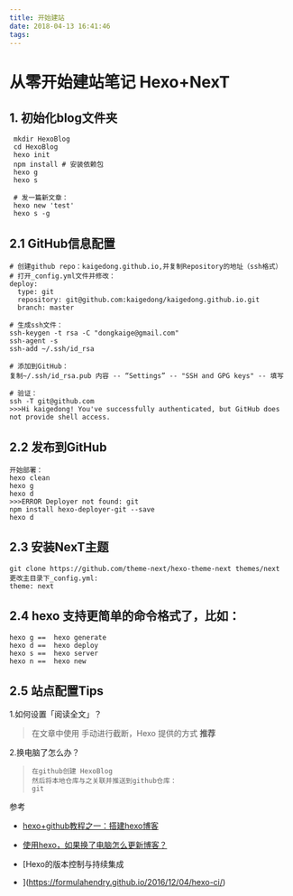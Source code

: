 ```yaml
---
title: 开始建站
date: 2018-04-13 16:41:46
tags:
---
```




# 从零开始建站笔记 Hexo+NexT


<!-- more -->

## 1. 初始化blog文件夹

```
 mkdir HexoBlog
 cd HexoBlog
 hexo init
 npm install # 安装依赖包
 hexo g
 hexo s
 
 # 发一篇新文章：
 hexo new 'test'
 hexo s -g
```

## 2.1 GitHub信息配置

```
# 创建github repo：kaigedong.github.io,并复制Repository的地址（ssh格式） 
# 打开_config.yml文件并修改：
deploy:
  type: git
  repository: git@github.com:kaigedong/kaigedong.github.io.git
  branch: master

# 生成ssh文件：
ssh-keygen -t rsa -C "dongkaige@gmail.com"
ssh-agent -s
ssh-add ~/.ssh/id_rsa

# 添加到GitHub：
复制~/.ssh/id_rsa.pub 内容 -- “Settings” -- "SSH and GPG keys" -- 填写

# 验证：
ssh -T git@github.com
>>>Hi kaigedong! You've successfully authenticated, but GitHub does not provide shell access.
```

## 2.2 发布到GitHub

```
开始部署：
hexo clean
hexo g
hexo d
>>>ERROR Deployer not found: git
npm install hexo-deployer-git --save
hexo d
```

## 2.3 安装NexT主题

```
git clone https://github.com/theme-next/hexo-theme-next themes/next
更改主目录下_config.yml:
theme: next
```

## 2.4 hexo 支持更简单的命令格式了，比如：

```
hexo g ==  hexo generate
hexo d ==  hexo deploy
hexo s ==  hexo server
hexo n ==  hexo new
```

## 2.5 站点配置Tips

1.如何设置「阅读全文」？
> 在文章中使用 <!-- more --> 手动进行截断，Hexo 提供的方式 **推荐**

2.换电脑了怎么办？

> ```
> 在github创建 HexoBlog
> 然后将本地仓库与之关联并推送到github仓库：
> git 
> ```
>
> 



参考

+ [hexo+github教程之一：搭建hexo博客](https://blog.csdn.net/u012443858/article/details/60811236)


+ [使用hexo，如果换了电脑怎么更新博客？](https://www.zhihu.com/question/21193762)
+ [Hexo的版本控制与持续集成
+ ](https://formulahendry.github.io/2016/12/04/hexo-ci/)


